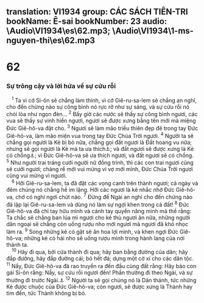 translation: VI1934
group: CÁC SÁCH TIÊN-TRI
bookName: Ê-sai 
bookNumber: 23
audio: \Audio\VI1934\es\62.mp3; \Audio\VI1934\1-ms-nguyen-thi\es\62.mp3
-------

<div class="title"><h1>62</h1><h3>Sự trông cậy và lời hứa về sự cứu rỗi</h3></div>
<span class="verse es_62_1"> <sup>1</sup> Ta vì cớ Si-ôn sẽ chẳng làm thinh, vì cớ Giê-ru-sa-lem sẽ chẳng an nghỉ, cho đến chừng nào sự công bình nó rực rỡ như sự sáng, và sự cứu rỗi nó chói lòa như ngọn đèn… </span>
<span class="verse es_62_2"><sup>2</sup> Bấy giờ các nước sẽ thấy sự công bình ngươi, các vua sẽ thấy sự vinh hiển ngươi, ngươi sẽ được xưng bằng tên mới mà miệng Đức Giê-hô-va đặt cho. </span>
<span class="verse es_62_3"><sup>3</sup> Ngươi sẽ làm mão triều thiên đẹp đẽ trong tay Đức Giê-hô-va, làm mão miện vua trong tay Đức Chúa Trời ngươi. </span>
<span class="verse es_62_4"><sup>4</sup> Người ta sẽ chẳng gọi ngươi là Kẻ bị bỏ nữa, chẳng gọi đất ngươi là Đất hoang vu nữa; nhưng sẽ gọi ngươi là Kẻ mà ta ưa thích<a data-toggle="tooltip" data-placement="bottom" title="Tiếng bổn là Hép-xi-ba">⚓</a>; và đất ngươi sẽ được xưng là Kẻ có chồng<a data-toggle="tooltip" data-placement="bottom" title="Bu-la">⚓</a>; vì Đức Giê-hô-va sẽ ưa thích ngươi, và đất ngươi sẽ có chồng. </span>
<span class="verse es_62_5"><sup>5</sup> Như người trai tráng cưới người nữ đồng trinh, thì các con trai ngươi cũng sẽ cưới ngươi; chàng rể mới vui mừng vì vợ mới mình, Đức Chúa Trời ngươi cũng vui mừng vì ngươi. <br/></span>
<span class="verse es_62_6"> <sup>6</sup> Hỡi Giê-ru-sa-lem, ta đã đặt các vọng canh trên thành ngươi; cả ngày và đêm chúng nó chẳng hề im lặng. Hỡi các ngươi là kẻ nhắc nhở Đức Giê-hô-va, chớ có nghỉ ngơi chút nào. </span>
<span class="verse es_62_7"><sup>7</sup> Đừng để Ngài an nghỉ cho đến chừng nào đã lập lại Giê-ru-sa-lem và dùng nó làm sự ngợi khen trong cả đất! </span>
<span class="verse es_62_8"><sup>8</sup> Đức Giê-hô-va đã chỉ tay hữu mình và cánh tay quyền năng mình mà thề rằng: Ta chắc sẽ chẳng ban lúa mì ngươi cho kẻ thù ngươi ăn nữa, những người dân ngoại sẽ chẳng còn uống rượu nho mới ngươi mà ngươi đã khó nhọc làm ra. </span>
<span class="verse es_62_9"><sup>9</sup> Song những kẻ có gặt sẽ ăn hoa lợi mình, và khen ngợi Đức Giê-hô-va; những kẻ có hái nho sẽ uống rượu mình trong hành lang của nơi thánh ta. <br/></span>
<span class="verse es_62_10"> <sup>10</sup> Hãy đi qua, bởi cửa thành đi qua; hãy ban bằng đường của dân; hãy đắp đường, hãy đắp đường cái; bỏ hết đá; dựng một cờ xí cho các dân tộc. </span>
<span class="verse es_62_11"><sup>11</sup> Nầy, Đức Giê-hô-va đã rao truyền ra đến đầu cùng đất rằng: Hãy bảo con gái Si-ôn rằng: Nầy, sự cứu rỗi ngươi đến! Phần thưởng đi theo Ngài, và sự thưởng đi trước Ngài.<a data-toggle="tooltip" data-placement="bottom" title="Es 40:10; Kh 22:12">⚓</a></span>
<span class="verse es_62_12"><sup>12</sup> Người ta sẽ gọi chúng nó là Dân thánh, tức những Kẻ được chuộc của Đức Giê-hô-va; còn ngươi, sẽ được xưng là Thành hay tìm đến, tức Thành không bị bỏ. <br/></span>
